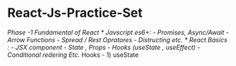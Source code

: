 # React-Js-Practice-Set
<i>
Phase -1 Fundamental of React
* Javscript es6+:
  - Promises, Async/Await
  - Arrow Functions
  - Spread / Rest Opratores
  - Distructing etc.
* React Basics :
  - JSX component
  - State , Props
  - Hooks (useState , useEffect)
  - Conditional redering Etc.
</i> 
Hooks - 1) useState 

